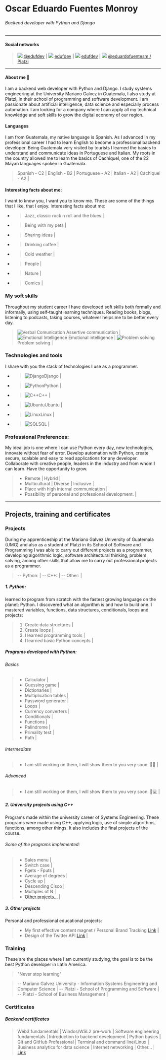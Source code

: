 # Oscar Eduardo Fuentes Monroy
###### Backend developer with Python and Django
------------
#### Social networks
> ![](https://i.imgur.com/2JMzKnR.png) [@edufdev](https://twitter.com/edufdev "@edufdev") | ![](https://i.imgur.com/acQwROr.png) [edufdev](https://github.com/edufdev "edufdev") | ![](https://i.imgur.com/Xg1IC32.png) [edufdev](https://www.linkedin.com/in/edufmdev/ "edufdev") | ![](https://i.imgur.com/N37u98C.png) [@eduardofuentesm / Platzi](https://platzi.com/p/eduardofuentesm/ "@eduardofuentesm")

------------


#### About me 🤔
I am a backend web developer with Python and Django. I study systems engineering at the University Mariano Galvez in Guatemala, I also study at Platzi, in their school of programming and software development. I am passionate about artificial intelligence, data science and especially process automation. I am looking for a company where I can apply all my technical knowledge and soft skills to grow the digital economy of our region.

#### Languages
I am from Guatemala, my native language is Spanish. As I advanced in my professional career I had to learn English to become a professional backend developer. Being Guatemala very visited by tourists I learned the basics to understand and communicate ideas in Portuguese and Italian. My roots in the country allowed me to learn the basics of Cachiquel, one of the 22 Mayan languages spoken in Guatemala.

> Spanish - C2 | English - B2 | Portuguese - A2 | Italian - A2 | Cachiquel - A2 |

#### Interesting facts about me:

I want to know you, I want you to know me. These are some of the things that I like, that I enjoy. Interesting facts about me:

- > Jazz, classic rock n roll and the blues |
- > Being with my pets |
- > Sharing ideas |
- > Drinking coffee |
- > Cold weather |
- > People |
- > Nature |
- > Comics |


### My soft skills
Throughout my student career I have developed soft skills both formally and informally, using self-taught learning techniques. Reading books, blogs, listening to podcasts, taking courses, whatever helps me to be better every day.

> ![Verbal Comunication](https://i.imgur.com/tzvnhWe.png)  Assertive communication | 
> ![Emotional Intelligence](https://i.imgur.com/D1FP3bZ.png)  Emotional intelligence | 
> ![Problem solving](https://i.imgur.com/qWUhxfM.png)  Problem solving | 

### Technologies and tools
I share with you the stack of technologies I use as a programmer.

* > ![Django](https://i.imgur.com/1eV81Qw.png)Django |
* > ![Python](https://i.imgur.com/xfE2Sez.png)Python |
* > ![C++](https://i.imgur.com/PjpXNqa.png)C++ |
* > ![Ubuntu](https://i.imgur.com/7vJXSjh.png)Ubuntu |
* > ![Linux](https://i.imgur.com/SDMXblG.png)Linux |
* > ![SQL](https://i.imgur.com/jjaZscc.png)SQL |

### Professional Preferences:
My ideal job is one where I can use Python every day, new technologies, innovate without fear of error. Develop automation with Python, create secure, scalable and easy to read applications for any developer. Collaborate with creative people, leaders in the industry and from whom I can learn. Have the opportunity to grow.

> - Remote | Hybrid |
> - Multicultural | Diverse | Inclusive |
> - Place with high internal communication |
> - Possibility of personal and professional development. |


------------

## Projects, training and certificates
### Projects

During my apprenticeship at the Mariano Galvez University of Guatemala (UMG) and also as a student of Platzi in its School of Software and Programming I was able to carry out different projects as a programmer, developing algorithmic logic, software architectural thinking, problem solving, among other skills that allow me to carry out professional projects as a programmer.

> -- Python: |
> -- C++: |
> -- Other: |

#####  1. Python:

learned to program from scratch with the fastest growing language on the planet: Python. I discovered what an algorithm is and how to build one. I mastered variables, functions, data structures, conditionals, loops and projects:

> 1. Create data structures |
> 2. Create loops |
> 3. I learned programming tools |
> 4. I learned basic Python concepts |

##### Programs developed with Python:
###### Basics
> - Calculator |
> - Guessing game |
> - Dictionaries |
> - Multiplication tables |
> - Password generator |
> - Loops |
> - Currency converters |
> - Conditionals |
> - Functions |
> - Palindrome |
> - Primality test |
> - Path |

###### Intermediate
> - I am still working on them, I will show them to you very soon.  🚀💯 |

###### Advanced
> - I am still working on them, I will show them to you very soon. 💯💻 |

##### 2. University projects using C++

Programs made within the university career of Systems Engineering. These programs were made using C++, applying logic, use of simple algorithms, functions, among other things. It also includes the final projects of the course.

###### Some of the programs implemented:

> * Sales menu |
> * Switch case |
> * Fgets - Fputs |
> * Average of degrees |
> * Cycle up |
> * Descending Cisco |
> * Multiples of N |
> * [Other projects...](http://https://github.com/edufdev/UniversityprojectsinC "Other projects...") |

##### 3. Other projects

Personal and professional educational projects:
> - My first effective content magnet / Personal Brand
Tracking 	[Link](https://docs.google.com/spreadsheets/u/1/d/1aJNhCVTLca9tIYCw6w4ZXxEoC-YDAcoK/edit?rtpof=true&sd=true "Link") |
> - Design of the Twitter API 	 [Link](https://www.canva.com/design/DAE8CE48A-w/w8EXBREFvvXBWA4_hqTVWg/view?utm_content=DAE8CE48A-w&utm_campaign=designshare&utm_medium=link2&utm_source=sharebutton "Link") |

### Training

These are the places where I am currently studying, the goal is to be the best Python developer in Latin America.

>  "Never stop learning"

>-- Mariano Galvez University - Information Systems Engineering and Computer Science |
>-- Platzi - School of Programming and Software |
>-- Platzi - School of Business Management |

### Certificates
##### Backend certificates

> Web3 fundamentals | Windos/WSL2 pre-work | Software engineering fundamentals | Introduction to backend development | Python basics | Git and GitHub Professional | Terminal and command line/Linux | Business analytics for data science | Internet networking | Other... |
[Link](https://platzi.com/p/eduardofuentesm/ "Link")
